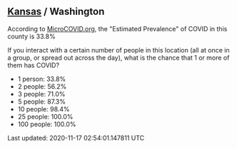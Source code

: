 
## [Kansas](/united-states/kansas) / Washington

According to [MicroCOVID.org](http://microcovid.org),
the "Estimated Prevalence" of COVID in this county is 33.8%

If you interact with a certain number of people in this location
(all at once in a group, or spread out across the day), what is the chance that
1 or more of them has COVID?

- 1 person: 33.8%
- 2 people: 56.2%
- 3 people: 71.0%
- 5 people: 87.3%
- 10 people: 98.4%
- 25 people: 100.0%
- 100 people: 100.0%

Last updated: 2020-11-17 02:54:01.147811 UTC
